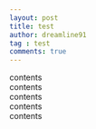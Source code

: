 ```yaml
---
layout: post
title: test
author: dreamline91
tag : test
comments: true
---
```


contents  
contents  
contents  
contents  
contents  
